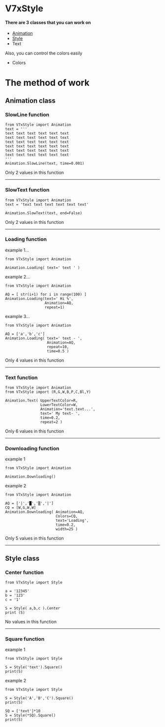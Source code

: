 # V7xStyle
#### There are 3 classes that you can work on
* [Animation](https://github.com/No-Name-404/V7xStyle/blob/master/README.md#animation-class)
* [Style](https://github.com/No-Name-404/V7xStyle/blob/master/README.md#style-class) 
* Text

Also, you can control the colors easily
* Colors


# The method of work
## Animation class
###  SlowLine function
```
from V7xStyle import Animation
text = '''
text text text text text text
text text text text text text
text text text text text text
text text text text text text
text text text text text text
text text text text text text
'''
Animation.SlowLine(text, time=0.001)
```
Only 2 values in this function
__________________________
###  SlowText function
```
from V7xStyle import Animation
text = 'text text text text text text'

Animation.SlowText(text, end=False)
```
Only 2 values in this function
__________________________
###  Loading function

example 1... 
```
from V7xStyle import Animation

Animation.Loading( text=' text ' )
```
example 2...
```
from V7xStyle import Animation

AQ = [ str(i+1) for i in range(100) ]
Animation.Loading(text=' Hi %',
                  Animation=AQ,
                  repeat=1)
```
example 3...
```
from V7xStyle import Animation

AQ = ['a','b','c']
Animation.Loading( text=' text - ',
                   Animation=AQ,
                   repeat=10,
                   time=0.5 )
```
Only 4 values in this function
__________________________
###  Text function
```
from V7xStyle import Animation
from V7xStyle import (R,G,W,B,P,C,Bl,Y)

Animation.Text( UpperTextColor=R,
                LowerTextColor=W,
                Animation='text.text...',
                text=' My text- ',
                time=0.2,
                repeat=2 )
```
Only 6 values in this function
__________________________
###  Downloading function

example 1
```
from V7xStyle import Animation

Animation.Downloading()
```
example 2
```
from V7xStyle import Animation

AQ = ['|','█','▒','|']
CQ = [W,G,W,W]
Animation.Downloading( Animation=AQ,
                       Colors=CQ,
                       text='Loading',
                       time=0.2,
                       width=25 )
```
Only 5 values in this function

___
## Style class
### Center function
```
from V7xStyle import Style

a = '12345'
b = '123'
c = '1'

S = Style( a,b,c ).Center
print (S)
```
No values in this function
___
###  Square function
example 1
```
from V7xStyle import Style

S = Style('text').Square()
print(S)
```
example 2
```
from V7xStyle import Style

S = Style('A','B','C').Square()
print(S)

SQ = ['text']*10
S = Style(*SQ).Square()
print(S)
```
